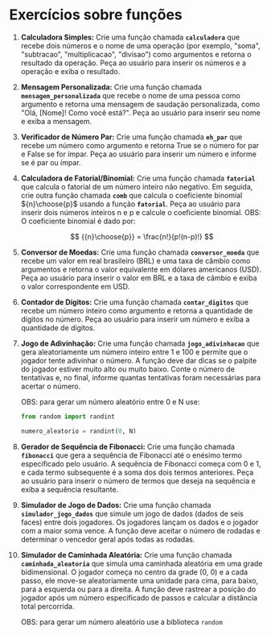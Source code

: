 # Exercícios sobre funções

1. **Calculadora Simples:** Crie uma função chamada **`calculadora`** que recebe dois números e o nome de uma operação (por exemplo, "soma", "subtracao", "multiplicacao", "divisao") como argumentos e retorna o resultado da operação. Peça ao usuário para inserir os números e a operação e exiba o resultado.
2. **Mensagem Personalizada:** Crie uma função chamada **`mensagem_personalizada`** que recebe o nome de uma pessoa como argumento e retorna uma mensagem de saudação personalizada, como "Olá, [Nome]! Como você está?". Peça ao usuário para inserir seu nome e exiba a mensagem.
3. **Verificador de Número Par:** Crie uma função chamada **`eh_par`** que recebe um número como argumento e retorna True se o número for par e False se for ímpar. Peça ao usuário para inserir um número e informe se é par ou ímpar.
4. **Calculadora de Fatorial/Binomial:** Crie uma função chamada **`fatorial`** que calcula o fatorial de um número inteiro não negativo. Em seguida, crie outra função chamada **`comb`** que calcula o coeficiente binomial ${n}\choose{p}$ usando a função **`fatorial`**. Peça ao usuário para inserir dois números inteiros n e p e calcule o coeficiente binomial.
OBS: O coeficiente binomial é dado por:
    
    $$ {{n}\choose{p}} = \frac{n!}{p!(n-p)!} $$
    
5. **Conversor de Moedas:** Crie uma função chamada **`conversor_moeda`** que recebe um valor em real brasileiro (BRL) e uma taxa de câmbio como argumentos e retorna o valor equivalente em dólares americanos (USD). Peça ao usuário para inserir o valor em BRL e a taxa de câmbio e exiba o valor correspondente em USD.
6. **Contador de Dígitos:** Crie uma função chamada **`contar_digitos`** que recebe um número inteiro como argumento e retorna a quantidade de dígitos no número. Peça ao usuário para inserir um número e exiba a quantidade de dígitos.
7. **Jogo de Adivinhação:** Crie uma função chamada **`jogo_adivinhacao`** que gera aleatoriamente um número inteiro entre 1 e 100 e permite que o jogador tente adivinhar o número. A função deve dar dicas se o palpite do jogador estiver muito alto ou muito baixo. Conte o número de tentativas e, no final, informe quantas tentativas foram necessárias para acertar o número.
    
    OBS: para gerar um número aleatório entre 0 e N use:
    
    ```python
    from random import randint
    
    numero_aleatorio = randint(0, N)
    ```
    
8. **Gerador de Sequência de Fibonacci:** Crie uma função chamada **`fibonacci`** que gera a sequência de Fibonacci até o enésimo termo especificado pelo usuário. A sequência de Fibonacci começa com 0 e 1, e cada termo subsequente é a soma dos dois termos anteriores. Peça ao usuário para inserir o número de termos que deseja na sequência e exiba a sequência resultante.
9. **Simulador de Jogo de Dados:** Crie uma função chamada **`simulador_jogo_dados`** que simule um jogo de dados (dados de seis faces) entre dois jogadores. Os jogadores lançam os dados e o jogador com a maior soma vence. A função deve aceitar o número de rodadas e determinar o vencedor geral após todas as rodadas.
10. **Simulador de Caminhada Aleatória:** Crie uma função chamada **`caminhada_aleatoria`** que simula uma caminhada aleatória em uma grade bidimensional. O jogador começa no centro da grade (0, 0) e a cada passo, ele move-se aleatoriamente uma unidade para cima, para baixo, para a esquerda ou para a direita. A função deve rastrear a posição do jogador após um número especificado de passos e calcular a distância total percorrida.
    
    OBS: para gerar um número aleatório use a biblioteca `random`